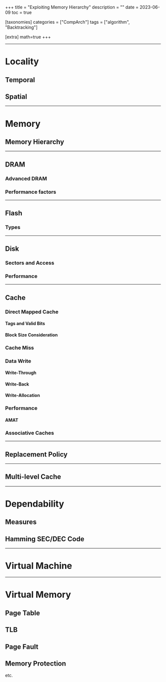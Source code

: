 +++
title = "Exploiting Memory Hierarchy"
description = ""
date = 2023-06-09
toc = true

[taxonomies]
categories = ["CompArch"]
tags = ["algorithm", "Backtracking"]

[extra]
math=true
+++

---

# Locality
## Temporal
## Spatial

---

# Memory
## Memory Hierarchy

---
## DRAM
### Advanced DRAM
### Performance factors

---
## Flash
### Types

---
## Disk
### Sectors and Access
### Performance

---
## Cache
### Direct Mapped Cache
#### Tags and Valid Bits
#### Block Size Consideration
### Cache Miss
### Data Write
#### Write-Through
#### Write-Back
#### Write-Allocation
### Performance
#### AMAT
### Associative Caches

---
## Replacement Policy

---
## Multi-level Cache

---
# Dependability
## Measures
## Hamming SEC/DEC Code

---
# Virtual Machine

---
# Virtual Memory
## Page Table
## TLB
## Page Fault
## Memory Protection

etc.

